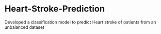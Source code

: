# Heart-Stroke-Prediction
Developed a classification model to predict Heart stroke of patients from an unbalanced dataset
